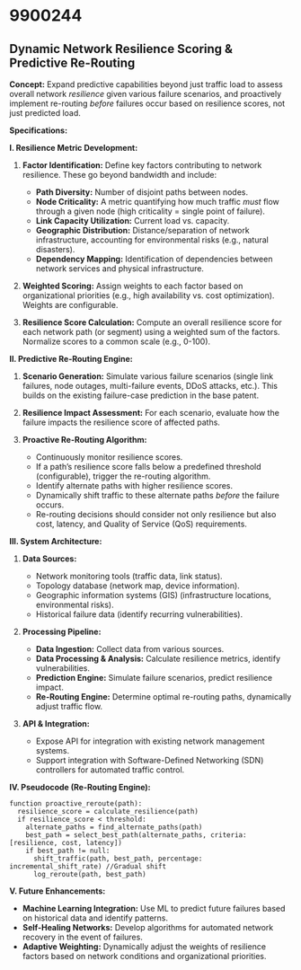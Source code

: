 # 9900244

## Dynamic Network Resilience Scoring & Predictive Re-Routing

**Concept:** Expand predictive capabilities beyond just traffic load to assess overall network *resilience* given various failure scenarios, and proactively implement re-routing *before* failures occur based on resilience scores, not just predicted load.

**Specifications:**

**I. Resilience Metric Development:**

1.  **Factor Identification:** Define key factors contributing to network resilience. These go beyond bandwidth and include:
    *   **Path Diversity:** Number of disjoint paths between nodes.
    *   **Node Criticality:**  A metric quantifying how much traffic *must* flow through a given node (high criticality = single point of failure).
    *   **Link Capacity Utilization:** Current load vs. capacity.
    *   **Geographic Distribution:** Distance/separation of network infrastructure, accounting for environmental risks (e.g., natural disasters).
    *   **Dependency Mapping:** Identification of dependencies between network services and physical infrastructure.

2.  **Weighted Scoring:** Assign weights to each factor based on organizational priorities (e.g., high availability vs. cost optimization). Weights are configurable.

3.  **Resilience Score Calculation:**  Compute an overall resilience score for each network path (or segment) using a weighted sum of the factors.  Normalize scores to a common scale (e.g., 0-100).

**II. Predictive Re-Routing Engine:**

1.  **Scenario Generation:** Simulate various failure scenarios (single link failures, node outages, multi-failure events, DDoS attacks, etc.). This builds on the existing failure-case prediction in the base patent.

2.  **Resilience Impact Assessment:** For each scenario, evaluate how the failure impacts the resilience score of affected paths.

3.  **Proactive Re-Routing Algorithm:**
    *   Continuously monitor resilience scores.
    *   If a path’s resilience score falls below a predefined threshold (configurable), trigger the re-routing algorithm.
    *   Identify alternate paths with higher resilience scores.
    *   Dynamically shift traffic to these alternate paths *before* the failure occurs.
    *   Re-routing decisions should consider not only resilience but also cost, latency, and Quality of Service (QoS) requirements.

**III. System Architecture:**

1.  **Data Sources:**
    *   Network monitoring tools (traffic data, link status).
    *   Topology database (network map, device information).
    *   Geographic information systems (GIS) (infrastructure locations, environmental risks).
    *   Historical failure data (identify recurring vulnerabilities).

2.  **Processing Pipeline:**
    *   **Data Ingestion:** Collect data from various sources.
    *   **Data Processing & Analysis:** Calculate resilience metrics, identify vulnerabilities.
    *   **Prediction Engine:** Simulate failure scenarios, predict resilience impact.
    *   **Re-Routing Engine:**  Determine optimal re-routing paths, dynamically adjust traffic flow.

3.  **API & Integration:**
    *   Expose API for integration with existing network management systems.
    *   Support integration with Software-Defined Networking (SDN) controllers for automated traffic control.

**IV. Pseudocode (Re-Routing Engine):**

```
function proactive_reroute(path):
  resilience_score = calculate_resilience(path)
  if resilience_score < threshold:
    alternate_paths = find_alternate_paths(path)
    best_path = select_best_path(alternate_paths, criteria: [resilience, cost, latency])
    if best_path != null:
      shift_traffic(path, best_path, percentage: incremental_shift_rate) //Gradual shift
      log_reroute(path, best_path)
```

**V. Future Enhancements:**

*   **Machine Learning Integration:** Use ML to predict future failures based on historical data and identify patterns.
*   **Self-Healing Networks:**  Develop algorithms for automated network recovery in the event of failures.
*   **Adaptive Weighting:**  Dynamically adjust the weights of resilience factors based on network conditions and organizational priorities.